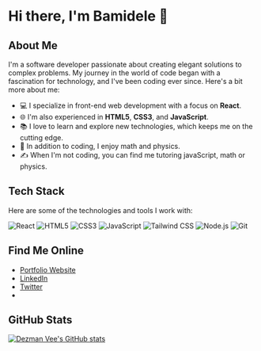 # Hi there, I'm Bamidele 👋

## About Me

I'm a software developer passionate about creating elegant solutions to complex problems. My journey in the world of code began with a fascination for technology, and I've been coding ever since. Here's a bit more about me:

- 💻 I specialize in front-end web development with a focus on **React**.
- 🌐 I'm also experienced in **HTML5**, **CSS3**, and **JavaScript**.
- 📚 I love to learn and explore new technologies, which keeps me on the cutting edge.
- 🎨 In addition to coding, I enjoy math and physics.
- ✍️ When I'm not coding, you can find me tutoring javaScript, math or physics.

## Tech Stack

Here are some of the technologies and tools I work with:

![React](https://img.shields.io/badge/-React-61DAFB?logo=react&logoColor=white&style=for-the-badge)
![HTML5](https://img.shields.io/badge/-HTML5-E34F26?logo=html5&logoColor=white&style=for-the-badge)
![CSS3](https://img.shields.io/badge/-CSS3-1572B6?logo=css3&logoColor=white&style=for-the-badge)
![JavaScript](https://img.shields.io/badge/-JavaScript-F7DF1E?logo=javascript&logoColor=black&style=for-the-badge)
![Tailwind CSS](https://img.shields.io/badge/-Tailwind_CSS-38B2AC?logo=tailwind-css&logoColor=white&style=for-the-badge)
![Node.js](https://img.shields.io/badge/-Node.js-339933?logo=node.js&logoColor=white&style=for-the-badge)
![Git](https://img.shields.io/badge/-Git-F05032?logo=git&logoColor=white&style=for-the-badge)


## Find Me Online

- [Portfolio Website](https://www.dezmanvee.com)
- [LinkedIn](https://www.linkedin.com/in/dezmanvee)
- [Twitter](https://twitter.com/dezmanvee)
- 

## GitHub Stats

[![Dezman Vee's GitHub stats](https://github-readme-stats.vercel.app/api?username=dezmanvee&show_icons=true&theme=radical)](https://github.com/anuraghazra/github-readme-stats)
